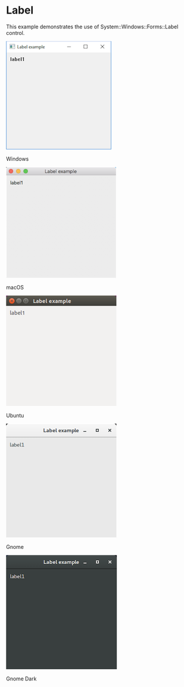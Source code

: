 # Label

This example demonstrates the use of System::Windows::Forms::Label control.

![GitHub Logo](../../../docs/Pictures/Examples/Forms/LabelW.png)

Windows

![GitHub Logo](../../../docs/Pictures/Examples/Forms/LabelM.png)

macOS

![GitHub Logo](../../../docs/Pictures/Examples/Forms/LabelU.png)

Ubuntu

![GitHub Logo](../../../docs/Pictures/Examples/Forms/LabelG.png)

Gnome

![GitHub Logo](../../../docs/Pictures/Examples/Forms/LabelGD.png)

Gnome Dark
